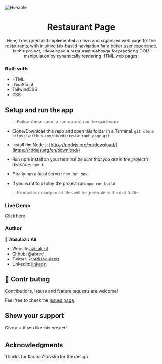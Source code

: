 ![Hireable](https://cdn.rawgit.com/hiendv/hireable/master/styles/default/yes.svg)

  <h1 align="center">Restaurant Page</h1>

  <p align="center">
Here, I designed and implemented a clean and organized web page for the restaurants, with intuitive tab-based navigation for a better user experience.
In this project, I developed a restaurant webpage for practicing DOM manipulation by dynamically rendering HTML web pages.
  </p>

### Built with

- HTML
- JavaScript
- TailwindCSS
- CSS

## Setup and run the app

> Follow these steps to set up and run the quickstart:
  - Clone/Download this repo and open this folder in a Terminal.
    `git clone https://github.com/abredi/restaurant-page.git`
  - Install the Nodejs:
  [https://nodejs.org/en/download/](https://nodejs.org/en/download/)

  - Run npm install on your terminal *be sure that you are in the project's directory*:
  `npm i`
  - Finally run a local server:
  `npm run dev`
  - If you want to deploy the project run: `npm run build`
  > Production-ready build files will be generate in the dist folder.

### Live Demo

[Click here](https://abredi.github.io/restaurant-page/)

### Author

👤 **Abdulaziz Ali**

- Website [azizali.ml](https://azizali.ml/)
- Github: [@abredi](https://github.com/abredi)
- Twitter: [@rediabdulaziz](https://twitter.com/rediabdulaziz)
- Linkedin: [linkedin](https://www.linkedin.com/in/abdulaziz-ali-98948011a)

## 🤝 Contributing

Contributions, issues and feature requests are welcome!

Feel free to check the [issues page](https://github.com/abredi/restaurant-page/issues).

## Show your support

Give a ⭐️ if you like this project!

## Acknowledgments

Thanks for Karina Altovska for the design.